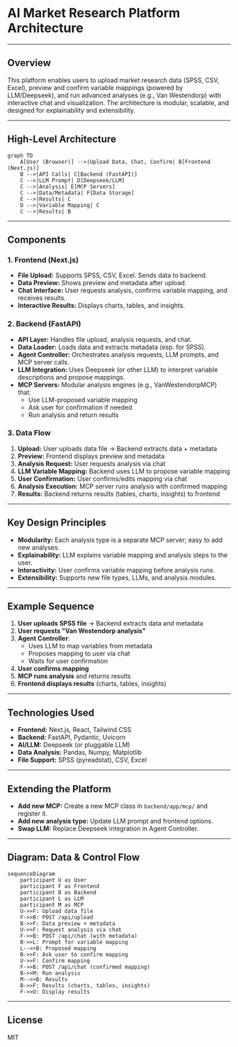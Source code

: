 # AI Market Research Platform Architecture

---

## Overview
This platform enables users to upload market research data (SPSS, CSV, Excel), preview and confirm variable mappings (powered by LLM/Deepseek), and run advanced analyses (e.g., Van Westendorp) with interactive chat and visualization. The architecture is modular, scalable, and designed for explainability and extensibility.

---

## High-Level Architecture

```mermaid
graph TD
    A[User (Browser)] -->|Upload Data, Chat, Confirm| B[Frontend (Next.js)]
    B -->|API Calls| C[Backend (FastAPI)]
    C -->|LLM Prompt| D[Deepseek/LLM]
    C -->|Analysis| E[MCP Servers]
    C -->|Data/Metadata| F[Data Storage]
    E -->|Results| C
    D -->|Variable Mapping| C
    C -->|Results| B
```

---

## Components

### 1. Frontend (Next.js)
- **File Upload:** Supports SPSS, CSV, Excel. Sends data to backend.
- **Data Preview:** Shows preview and metadata after upload.
- **Chat Interface:** User requests analysis, confirms variable mapping, and receives results.
- **Interactive Results:** Displays charts, tables, and insights.

### 2. Backend (FastAPI)
- **API Layer:** Handles file upload, analysis requests, and chat.
- **Data Loader:** Loads data and extracts metadata (esp. for SPSS).
- **Agent Controller:** Orchestrates analysis requests, LLM prompts, and MCP server calls.
- **LLM Integration:** Uses Deepseek (or other LLM) to interpret variable descriptions and propose mappings.
- **MCP Servers:** Modular analysis engines (e.g., VanWestendorpMCP) that:
    - Use LLM-proposed variable mapping
    - Ask user for confirmation if needed
    - Run analysis and return results

### 3. Data Flow
1. **Upload:** User uploads data file → Backend extracts data + metadata
2. **Preview:** Frontend displays preview and metadata
3. **Analysis Request:** User requests analysis via chat
4. **LLM Variable Mapping:** Backend uses LLM to propose variable mapping
5. **User Confirmation:** User confirms/edits mapping via chat
6. **Analysis Execution:** MCP server runs analysis with confirmed mapping
7. **Results:** Backend returns results (tables, charts, insights) to frontend

---

## Key Design Principles
- **Modularity:** Each analysis type is a separate MCP server; easy to add new analyses.
- **Explainability:** LLM explains variable mapping and analysis steps to the user.
- **Interactivity:** User confirms variable mapping before analysis runs.
- **Extensibility:** Supports new file types, LLMs, and analysis modules.

---

## Example Sequence
1. **User uploads SPSS file** → Backend extracts data and metadata
2. **User requests "Van Westendorp analysis"**
3. **Agent Controller**:
    - Uses LLM to map variables from metadata
    - Proposes mapping to user via chat
    - Waits for user confirmation
4. **User confirms mapping**
5. **MCP runs analysis** and returns results
6. **Frontend displays results** (charts, tables, insights)

---

## Technologies Used
- **Frontend:** Next.js, React, Tailwind CSS
- **Backend:** FastAPI, Pydantic, Uvicorn
- **AI/LLM:** Deepseek (or pluggable LLM)
- **Data Analysis:** Pandas, Numpy, Matplotlib
- **File Support:** SPSS (pyreadstat), CSV, Excel

---

## Extending the Platform
- **Add new MCP:** Create a new MCP class in `backend/app/mcp/` and register it.
- **Add new analysis type:** Update LLM prompt and frontend options.
- **Swap LLM:** Replace Deepseek integration in Agent Controller.

---

## Diagram: Data & Control Flow

```mermaid
sequenceDiagram
    participant U as User
    participant F as Frontend
    participant B as Backend
    participant L as LLM
    participant M as MCP
    U->>F: Upload data file
    F->>B: POST /api/upload
    B->>F: Data preview + metadata
    U->>F: Request analysis via chat
    F->>B: POST /api/chat (with metadata)
    B->>L: Prompt for variable mapping
    L-->>B: Proposed mapping
    B->>F: Ask user to confirm mapping
    U->>F: Confirm mapping
    F->>B: POST /api/chat (confirmed mapping)
    B->>M: Run analysis
    M-->>B: Results
    B->>F: Results (charts, tables, insights)
    F->>U: Display results
```

---

## License
MIT 